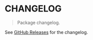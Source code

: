 # CHANGELOG

> Package changelog.

See [GitHub Releases](https://github.com/stdlib-js/datasets-img-allium-oreophilum/releases) for the changelog.